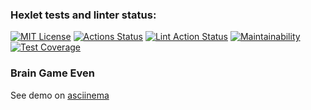### Hexlet tests and linter status:
[![MIT License](https://img.shields.io/github/license/EvilWolf/php-project-lvl1)](https://github.com/EvilWolf/php-project-lvl1/blob/main/LICENSE)
[![Actions Status](https://github.com/EvilWolf/php-project-lvl1/workflows/hexlet-check/badge.svg)](https://github.com/EvilWolf/php-project-lvl1/actions)
[![Lint Action Status](https://github.com/EvilWolf/php-project-lvl1/workflows/lint-php-codesniffer/badge.svg)](https://github.com/EvilWolf/php-project-lvl1/actions)
[![Maintainability](https://api.codeclimate.com/v1/badges/5097687603c15a0240ce/maintainability)](https://codeclimate.com/github/EvilWolf/php-project-lvl1/maintainability)
[![Test Coverage](https://api.codeclimate.com/v1/badges/5097687603c15a0240ce/test_coverage)](https://codeclimate.com/github/EvilWolf/php-project-lvl1/test_coverage)


### Brain Game Even
See demo on [asciinema](https://asciinema.org/a/498056)  
